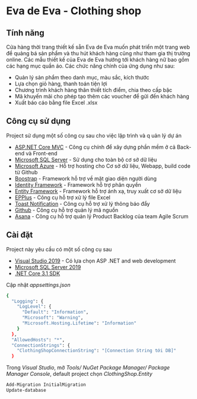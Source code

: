 # Eva de Eva - Clothing shop
## Tính năng

Cửa hàng thời trang thiết kế sẵn Eva de Eva muốn phát triển một trang web để quảng bá sản phẩm và thu hút khách hàng cũng như tham gia thị trường online. Các mẫu thiết kế của Eva de Eva hướng tới khách hàng nữ bao gồm các hạng mục quần áo. Các chức năng chính của ứng dụng như sau:
- Quản lý sản phẩm theo danh mục, màu sắc, kích thước
- Lựa chọn giỏ hàng, thanh toán tiện lợi
- Chương trình khách hàng thân thiết tích điểm, chia theo cấp bậc
- Mã khuyến mãi cho phép tạo thêm các voucher để gửi đến khách hàng
- Xuất báo cáo bằng file Excel .xlsx

## Công cụ sử dụng

Project sử dụng một số công cụ sau cho việc lập trình và q uản lý dự án

- [ASP.NET Core MVC] - Công cụ chính để xây dựng phần mềm ở cả Back-end và Front-end
- [Microsoft SQL Server] - Sử dụng cho toàn bộ cơ sở dữ liệu
- [Microsoft Azure] - Hỗ trợ hosting cho Cơ sở dữ liệu, Webapp, build code từ Github
- [Boostrap] - Framework hỗ trợ về mặt giao diện người dùng
- [Identity Framework] - Framework hỗ trợ phân quyền
- [Entity Framework] - Framework hỗ trợ ánh xạ, truy xuất cơ sở dữ liệu
- [EPPlus] - Công cụ hỗ trợ xử lý file Excel
- [Toast Notification] - Công cụ hỗ trợ xử lý thông báo đẩy
- [Github] - Công cụ hỗ trợ quản lý mã nguồn
- [Asana] - Công cụ hỗ trợ quản lý Product Backlog của team Agile Scrum


## Cài đặt

Project này yêu cầu có một số công cụ sau
- [Visual Studio 2019] - Có lựa chọn ASP .NET and web development
- [Microsoft SQL Server 2019]
- [.NET Core 3.1 SDK]

Cập nhật _appsettings.json_
```sh
{
  "Logging": {
    "LogLevel": {
      "Default": "Information",
      "Microsoft": "Warning",
      "Microsoft.Hosting.Lifetime": "Information"
    }
  },
  "AllowedHosts": "*",
  "ConnectionStrings": {
    "ClothingShopConnectionString": "[Connection String tới DB]"
  }
```

Trong _Visual Studio_, mở _Tools/ NuGet Package Manager/ Package Manager Console_, default project chọn _ClothingShop.Entity_

```sh
Add-Migration InitialMigration
Update-database
```

[//]: # (These are reference links used in the body of this note and get stripped out when the markdown processor does its job. There is no need to format nicely because it shouldn't be seen. Thanks SO - http://stackoverflow.com/questions/4823468/store-comments-in-markdown-syntax)

[ASP.NET Core MVC]: <https://dotnet.microsoft.com/en-us/download/dotnet/3.1>
[Microsoft SQL Server]: <https://www.microsoft.com/en-US/sql-server/sql-server-downloads>
[Microsoft Azure]: <https://azure.microsoft.com/en-us/>
[Boostrap]: <https://getbootstrap.com/>
[Identity Framework]: <https://docs.microsoft.com/en-us/aspnet/core/security/authentication/identity?view=aspnetcore-6.0&tabs=visual-studio>
[Entity Framework]: <https://entityframework.net/>
[EPPlus]: <https://www.epplussoftware.com/>
[Toast Notification]: <https://github.com/aspnetcorehero/ToastNotification>
[Github]: <https://github.com/>
[Asana]: <https://asana.com/>
[Visual Studio 2019]: <https://visualstudio.microsoft.com/vs/older-downloads/>
[Microsoft SQL Server 2019]: <https://www.microsoft.com/en-US/sql-server/sql-server-downloads>
[.NET Core 3.1 SDK]: <https://dotnet.microsoft.com/en-us/download/dotnet/3.1>
